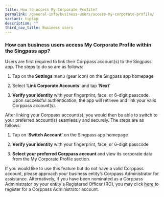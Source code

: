 ```yaml
---
title: How to access My Corporate Profile?
permalink: /general-info/business-users/access-my-corporate-profile/
variant: tiptap
description: ""
third_nav_title: Business users
---
```

<h3>How can business users access My Corporate Profile within the Singpass app?</h3>
<p>Users are first required to link their Corppass account(s) to the Singpass
app. The steps to do so are as follows:</p>
<ol data-tight="true" class="tight">
<li>
<p>Tap on the <strong>Settings</strong> menu (gear icon) on the Singpass app
homepage&nbsp;&nbsp;</p>
</li>
<li>
<p>Select ‘<strong>Link Corporate Accounts</strong>’ and tap ‘<strong>Next</strong>’&nbsp;&nbsp;</p>
</li>
<li>
<p><strong>Verify your identity</strong> with your fingerprint, face, or 6-digit
passcode. Upon successful authentication, the app will retrieve and link
your valid Corppass account(s).</p>
<p></p>
</li>
</ol>
<p>After linking your Corppass account(s), you would then be able to switch
to your preferred account(s) seamlessly and securely. The steps are as
follows:</p>
<ol data-tight="true" class="tight">
<li>
<p>Tap on ‘<strong>Switch Account</strong>’ on the Singpass app homepage&nbsp;&nbsp;</p>
</li>
<li>
<p><strong>Verify your identity</strong> with your fingerprint, face, or 6-digit
passcode&nbsp;</p>
</li>
<li>
<p><strong>Select your preferred Corppass account</strong> and view its corporate
data from the My Corporate Profile section.</p>
</li>
</ol>
<p>If you would like to use this feature but do not have a valid Corppass
account, please approach your business entity’s Corppass Administrator
for assistance. Alternatively, if you have been nominated as a Corppass
Administrator by your entity's Registered Officer (RO), you may click
<a href="https://www.corppass.gov.sg/" rel="noopener" target="_blank"><u>here</u> 
</a>to register for a Corppass Administrator account.</p>
<p></p>
<p></p>